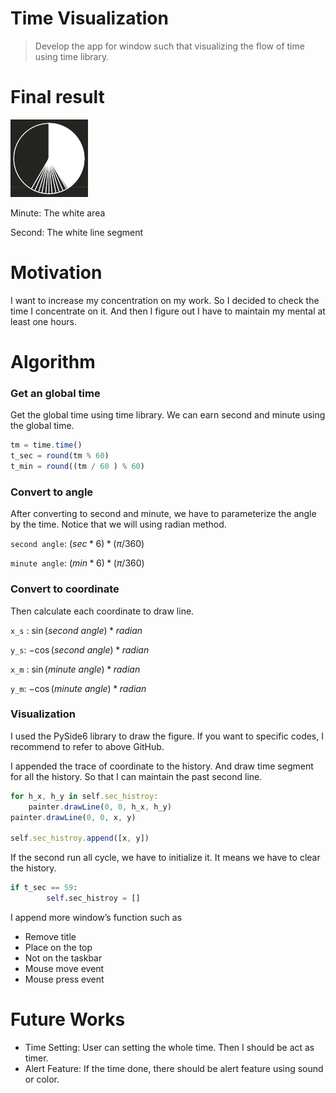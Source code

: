 # Time Visualization

> Develop the app for window such that visualizing the flow of time using time library.


# Final result

![running-demo](./src/running-demo.gif)

Minute: The white area

Second: The white line segment

# Motivation

I want to increase my concentration on my work. So I decided to check the time I concentrate on it. And then I figure out I have to maintain my mental at least one hours.

# Algorithm


### Get an global time

Get the global time using time library. We can earn second and minute using the global time.

```jsx
tm = time.time()
t_sec = round(tm % 60)
t_min = round((tm / 60 ) % 60)
```

### Convert to angle

After converting to second and minute, we have to parameterize the angle by the time. Notice that we will using radian method.

`second angle`:  $(sec * 6) * (\pi / 360 )$

`minute angle`:  $(min * 6) * (\pi / 360 )$

### Convert to coordinate

Then calculate each coordinate to draw line.

`x_s` : $\sin(second\ angle) * radian$

`y_s`: $-\cos(second\ angle) * radian$

`x_m` : $\sin(minute\ angle) * radian$

`y_m`: $-\cos(minute\ angle) * radian$

### Visualization

I used the PySide6 library to draw the figure. If you want to specific codes, I recommend to refer to above GitHub.

I appended the trace of coordinate to the history. And draw time segment for all the history. So that I can maintain the past second line.

```jsx
for h_x, h_y in self.sec_histroy:
    painter.drawLine(0, 0, h_x, h_y)
painter.drawLine(0, 0, x, y)

self.sec_histroy.append([x, y])
```

If the second run all cycle, we have to initialize it. It means we have to clear the history.

```python
if t_sec == 59:
		self.sec_histroy = []
```

I append more window’s function such as 

- Remove title
- Place on the top
- Not on the taskbar
- Mouse move event
- Mouse press event

# Future Works


- Time Setting: User can setting the whole time. Then I should be act as timer.
- Alert Feature: If the time done, there should be alert feature using sound or color.
